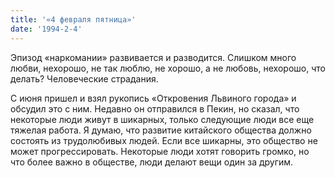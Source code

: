 ```yaml
---
title: '«4 февраля пятница»'
date: '1994-2-4'
---
```

Эпизод «наркомании» развивается и разводится. Слишком много любви, нехорошо, не так люблю, не хорошо, а не любовь, нехорошо, что делать? Человеческие страдания.

С июня пришел и взял рукопись «Откровения Львиного города» и обсудил это с ним. Недавно он отправился в Пекин, но сказал, что некоторые люди живут в шикарных, только следующие люди все еще тяжелая работа. Я думаю, что развитие китайского общества должно состоять из трудолюбивых людей. Если все шикарны, это общество не может прогрессировать. Некоторые люди хотят говорить громко, но что более важно в обществе, люди делают вещи один за другим.